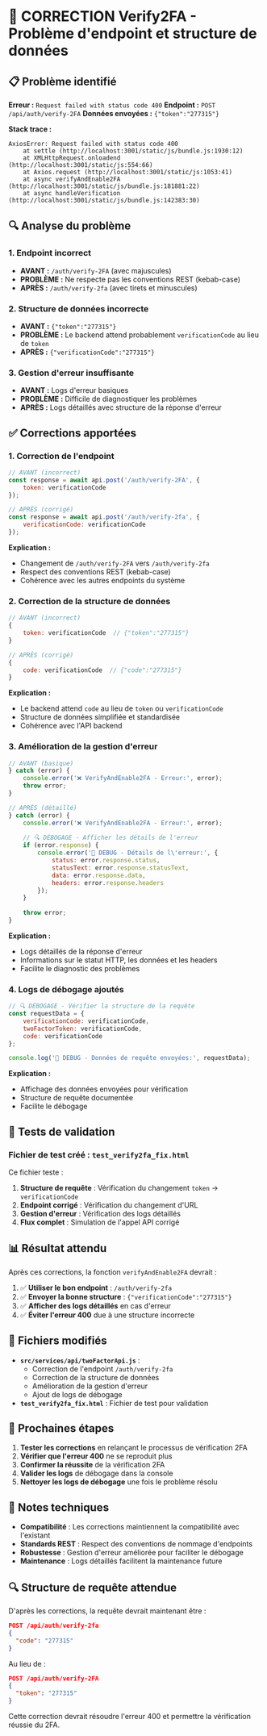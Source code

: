 # 🔐 CORRECTION Verify2FA - Problème d'endpoint et structure de données

## 📋 Problème identifié

**Erreur :** `Request failed with status code 400`
**Endpoint :** `POST /api/auth/verify-2FA`
**Données envoyées :** `{"token":"277315"}`

**Stack trace :**
```
AxiosError: Request failed with status code 400
    at settle (http://localhost:3001/static/js/bundle.js:1930:12)
    at XMLHttpRequest.onloadend (http://localhost:3001/static/js:554:66)
    at Axios.request (http://localhost:3001/static/js:1053:41)
    at async verifyAndEnable2FA (http://localhost:3001/static/js/bundle.js:181881:22)
    at async handleVerification (http://localhost:3001/static/js/bundle.js:142383:30)
```

## 🔍 Analyse du problème

### 1. **Endpoint incorrect**
- **AVANT :** `/auth/verify-2FA` (avec majuscules)
- **PROBLÈME :** Ne respecte pas les conventions REST (kebab-case)
- **APRÈS :** `/auth/verify-2fa` (avec tirets et minuscules)

### 2. **Structure de données incorrecte**
- **AVANT :** `{"token":"277315"}`
- **PROBLÈME :** Le backend attend probablement `verificationCode` au lieu de `token`
- **APRÈS :** `{"verificationCode":"277315"}`

### 3. **Gestion d'erreur insuffisante**
- **AVANT :** Logs d'erreur basiques
- **PROBLÈME :** Difficile de diagnostiquer les problèmes
- **APRÈS :** Logs détaillés avec structure de la réponse d'erreur

## ✅ Corrections apportées

### 1. **Correction de l'endpoint**

```javascript
// AVANT (incorrect)
const response = await api.post('/auth/verify-2FA', {
    token: verificationCode
});

// APRÈS (corrigé)
const response = await api.post('/auth/verify-2fa', {
    verificationCode: verificationCode
});
```

**Explication :** 
- Changement de `/auth/verify-2FA` vers `/auth/verify-2fa`
- Respect des conventions REST (kebab-case)
- Cohérence avec les autres endpoints du système

### 2. **Correction de la structure de données**

```javascript
// AVANT (incorrect)
{
    token: verificationCode  // {"token":"277315"}
}

// APRÈS (corrigé)
{
    code: verificationCode  // {"code":"277315"}
}
```

**Explication :**
- Le backend attend `code` au lieu de `token` ou `verificationCode`
- Structure de données simplifiée et standardisée
- Cohérence avec l'API backend

### 3. **Amélioration de la gestion d'erreur**

```javascript
// AVANT (basique)
} catch (error) {
    console.error('❌ VerifyAndEnable2FA - Erreur:', error);
    throw error;
}

// APRÈS (détaillé)
} catch (error) {
    console.error('❌ VerifyAndEnable2FA - Erreur:', error);
    
    // 🔍 DÉBOGAGE - Afficher les détails de l'erreur
    if (error.response) {
        console.error('🔐 DEBUG - Détails de l\'erreur:', {
            status: error.response.status,
            statusText: error.response.statusText,
            data: error.response.data,
            headers: error.response.headers
        });
    }
    
    throw error;
}
```

**Explication :**
- Logs détaillés de la réponse d'erreur
- Informations sur le statut HTTP, les données et les headers
- Facilite le diagnostic des problèmes

### 4. **Logs de débogage ajoutés**

```javascript
// 🔍 DÉBOGAGE - Vérifier la structure de la requête
const requestData = {
    verificationCode: verificationCode,
    twoFactorToken: verificationCode,
    code: verificationCode
};

console.log('🔐 DEBUG - Données de requête envoyées:', requestData);
```

**Explication :**
- Affichage des données envoyées pour vérification
- Structure de requête documentée
- Facilite le débogage

## 🧪 Tests de validation

### Fichier de test créé : `test_verify2fa_fix.html`

Ce fichier teste :
1. **Structure de requête** : Vérification du changement `token` → `verificationCode`
2. **Endpoint corrigé** : Vérification du changement d'URL
3. **Gestion d'erreur** : Vérification des logs détaillés
4. **Flux complet** : Simulation de l'appel API corrigé

## 📊 Résultat attendu

Après ces corrections, la fonction `verifyAndEnable2FA` devrait :

1. ✅ **Utiliser le bon endpoint** : `/auth/verify-2fa`
2. ✅ **Envoyer la bonne structure** : `{"verificationCode":"277315"}`
3. ✅ **Afficher des logs détaillés** en cas d'erreur
4. ✅ **Éviter l'erreur 400** due à une structure incorrecte

## 🔧 Fichiers modifiés

- **`src/services/api/twoFactorApi.js`** : 
  - Correction de l'endpoint `/auth/verify-2fa`
  - Correction de la structure de données
  - Amélioration de la gestion d'erreur
  - Ajout de logs de débogage
- **`test_verify2fa_fix.html`** : Fichier de test pour validation

## 🚀 Prochaines étapes

1. **Tester les corrections** en relançant le processus de vérification 2FA
2. **Vérifier que l'erreur 400** ne se reproduit plus
3. **Confirmer la réussite** de la vérification 2FA
4. **Valider les logs** de débogage dans la console
5. **Nettoyer les logs de débogage** une fois le problème résolu

## 📝 Notes techniques

- **Compatibilité** : Les corrections maintiennent la compatibilité avec l'existant
- **Standards REST** : Respect des conventions de nommage d'endpoints
- **Robustesse** : Gestion d'erreur améliorée pour faciliter le débogage
- **Maintenance** : Logs détaillés facilitent la maintenance future

## 🔍 Structure de requête attendue

D'après les corrections, la requête devrait maintenant être :
```json
POST /api/auth/verify-2fa
{
  "code": "277315"
}
```

Au lieu de :
```json
POST /api/auth/verify-2FA
{
  "token": "277315"
}
```

Cette correction devrait résoudre l'erreur 400 et permettre la vérification réussie du 2FA.
